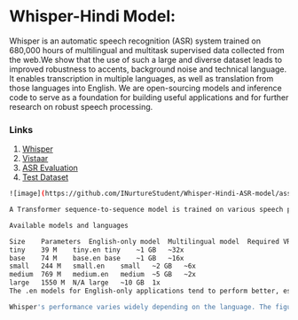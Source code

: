 # Whisper-Hindi Model:
Whisper is an automatic speech recognition (ASR) system trained on 680,000 hours of multilingual and multitask supervised data collected from the web.We show that the use of such a large and diverse dataset leads to improved robustness to accents, background noise and technical language.  It enables transcription in multiple languages, as well as translation from those languages into English. We are open-sourcing models and inference code to serve as a foundation for building useful applications and for further research on robust speech processing.

### Links
1. [Whisper](https://github.com/openai/whisper)
2. [Vistaar](https://github.com/AI4Bharat/vistaar)
3. [ASR Evaluation](https://github.com/belambert/asr-evaluation)
4. [Test Dataset](https://asr.iitm.ac.in/Gramvaani/NEW/GV_Eval_3h.tar.gz)

```bash
![image](https://github.com/INurtureStudent/Whisper-Hindi-ASR-model/assets/120656373/a4b9b352-e1fa-4766-97a8-901482d4bafd)

A Transformer sequence-to-sequence model is trained on various speech processing tasks, including multilingual speech recognition, speech translation, spoken language identification, and voice activity detection. These tasks are jointly represented as a sequence of tokens to be predicted by the decoder, allowing a single model to replace many stages of a traditional speech-processing pipeline. The multitask training format uses a set of special tokens that serve as task specifiers or classification targets.

Available models and languages

Size	Parameters	English-only model	Multilingual model	Required VRAM	Relative speed
tiny	39 M	tiny.en	tiny	~1 GB	~32x
base	74 M	base.en	base	~1 GB	~16x
small	244 M	small.en	small	~2 GB	~6x
medium	769 M	medium.en	medium	~5 GB	~2x
large	1550 M	N/A	large	~10 GB	1x
The .en models for English-only applications tend to perform better, especially for the tiny.en and base.en models. We observed that the difference becomes less significant for the small.en and medium.en models.

Whisper's performance varies widely depending on the language. The figure below shows a performance breakdown of large-v3 and large-v2 models by language, using WERs (word error rates) or CER (character error rates, shown in Italic) evaluated on the Common Voice 15 and Fleurs datasets. Additional WER/CER metrics corresponding to the other models and datasets can be found in Appendix D.1, D.2, and D.4 of the paper, as well as the BLEU (Bilingual Evaluation Understudy) scores for translation in Appendix D.3.
